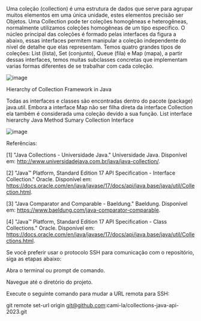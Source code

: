Uma coleção (collection) é uma estrutura de dados que serve para agrupar muitos elementos em uma única unidade, estes elementos precisão ser Objetos.
Uma Collection pode ter coleções homogêneas e heterogêneas, normalmente utilizamos coleções homogêneas de um tipo especifico.
O núcleo principal das coleções é formado pelas interfaces da figura a abaixo, essas interfaces permitem manipular a coleção independente do nível de detalhe que elas representam.
Temos quatro grandes tipos de coleções: List (lista), Set (conjunto), Queue (fila) e Map (mapa), a partir dessas interfaces, temos muitas subclasses concretas que implementam varias formas diferentes de se trabalhar com cada coleção.

![image](https://github.com/BrunoAlcantaraGit/Colletion-Java/assets/120646838/de27e9d9-8b62-4c6b-9ab4-45f0f949f95e)


Hierarchy of Collection Framework in Java

Todas as interfaces e classes são encontradas dentro do pacote (package) java.util.
Embora a interface Map não ser filha direta da interface Collection ela também é considerada uma coleção devido a sua função.
List interface hierarchy Java
Method Sumary Collection Interface

![image](https://github.com/BrunoAlcantaraGit/Colletion-Java/assets/120646838/1f567ff5-3530-47ed-b7a3-e66827f05bea)


Referências:

[1] "Java Collections - Universidade Java." Universidade Java. Disponível em: http://www.universidadejava.com.br/java/java-collection/.

[2] "Java™ Platform, Standard Edition 17 API Specification - Interface Collection." Oracle. Disponível em: https://docs.oracle.com/en/java/javase/17/docs/api/java.base/java/util/Collection.html.

[3] "Java Comparator and Comparable - Baeldung." Baeldung. Disponível em: https://www.baeldung.com/java-comparator-comparable.

[4] "Java™ Platform, Standard Edition 17 API Specification - Class Collections." Oracle. Disponível em: https://docs.oracle.com/en/java/javase/17/docs/api/java.base/java/util/Collections.html.

Se você preferir usar o protocolo SSH para comunicação com o repositório, siga as etapas abaixo:

Abra o terminal ou prompt de comando.

Navegue até o diretório do projeto.

Execute o seguinte comando para mudar a URL remota para SSH:

git remote set-url origin git@github.com:cami-la/collections-java-api-2023.git
